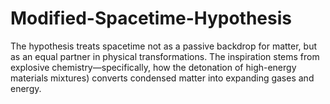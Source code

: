 # Modified-Spacetime-Hypothesis
The hypothesis treats spacetime not as a passive backdrop for matter, but as an equal partner in physical transformations. The inspiration stems from explosive chemistry—specifically, how the detonation of high-energy materials  mixtures) converts condensed matter into expanding gases and energy.
